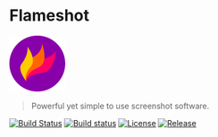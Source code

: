 # Flameshot
![image](./_media/logo.png) 
> Powerful yet simple to use screenshot software.

[![Build Status](https://img.shields.io/travis/lupoDharkael/flameshot.svg)](https://travis-ci.org/lupoDharkael/flameshot)
[![Build status](https://ci.appveyor.com/api/projects/status/github/lupoDharkael/flameshot?svg=true)](https://ci.appveyor.com/project/lupoDharkael/flameshot)
[![License](https://img.shields.io/github/license/lupoDharkael/flameshot.svg)](https://github.com/lupoDharkael/flameshot/blob/master/LICENSE)
[![Release](https://img.shields.io/github/release/lupoDharkael/flameshot.svg)](https://github.com/lupoDharkael/flameshot/releases)